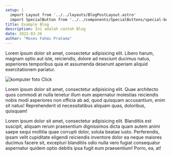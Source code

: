 ```yaml
---
setup: |
  import Layout from '../../layouts/BlogPostLayout.astro'
  import SpecialButton from '../../components/SpecialButtons/special-button.jsx'
title: Example Blog
description: Ini adalah contoh Blog
date: 2022-03-26
author: "Moses Fahmi Pratama"
---
```


Lorem ipsum dolor sit amet, consectetur adipisicing elit. Libero harum, magnam optio aut iste, reiciendis, dolore ad nesciunt ducimus natus, asperiores temporibus quia et assumenda deserunt aperiam aliquid exercitationem pariatur.

![komputer foto](https://i.ibb.co/DWCmBHV/login1.jpg)
<SpecialButton client:visible>Click</SpecialButton>

Lorem ipsum dolor sit amet, consectetur adipisicing elit. Quae architecto quos commodi at nulla tenetur illum eum aspernatur molestias reiciendis nobis modi asperiores non officia ab ad, quod quisquam accusantium, enim sit natus! Reprehenderit id necessitatibus aliquam quas, doloribus, quisquam!

Lorem ipsum dolor sit amet, consectetur adipisicing elit. Blanditiis est suscipit, aliquam rerum praesentium dignissimos dicta quam autem animi saepe sequi mollitia quae corrupti dolor, soluta beatae iusto. Perferendis, ipsam velit cupiditate eligendi reiciendis inventore dolor ea neque maiores ducimus facere sit, excepturi blanditiis odio nulla vero fugiat consequatur aspernatur quidem optio debitis ipsa fugit eum praesentium! Porro, ea, at!
